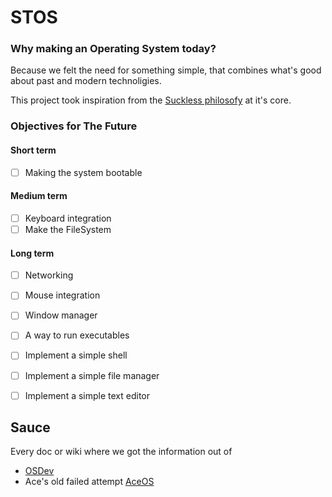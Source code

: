 # STOS

### Why making an Operating System today?

Because we felt the need for something simple, that combines what's good about  past and modern technoligies.

This project took inspiration from the [Suckless philosofy](https://suckless.org) at it's core.

### Objectives for The Future

#### Short term
- [ ] Making the system bootable 

#### Medium term
- [ ] Keyboard integration
- [ ] Make the FileSystem

#### Long term
- [ ] Networking
- [ ] Mouse integration
- [ ] Window manager
- [ ] A way to run executables
- [ ] Implement a simple shell
- [ ] Implement a simple file manager
- [ ] Implement a simple text editor



## Sauce
Every doc or wiki where we got the information out of
- [OSDev](https://osdev.org)
- Ace's old failed attempt [AceOS](https://github.com/Ace-69/AceOS)